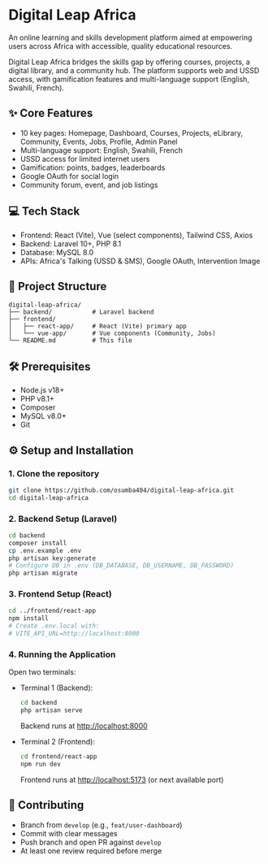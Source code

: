 # Digital Leap Africa

An online learning and skills development platform aimed at empowering users across Africa with accessible, quality educational resources.

Digital Leap Africa bridges the skills gap by offering courses, projects, a digital library, and a community hub. The platform supports web and USSD access, with gamification features and multi-language support (English, Swahili, French).

## ✨ Core Features

- 10 key pages: Homepage, Dashboard, Courses, Projects, eLibrary, Community, Events, Jobs, Profile, Admin Panel
- Multi-language support: English, Swahili, French
- USSD access for limited internet users
- Gamification: points, badges, leaderboards
- Google OAuth for social login
- Community forum, event, and job listings

## 💻 Tech Stack

- Frontend: React (Vite), Vue (select components), Tailwind CSS, Axios
- Backend: Laravel 10+, PHP 8.1
- Database: MySQL 8.0
- APIs: Africa's Talking (USSD & SMS), Google OAuth, Intervention Image

## 📂 Project Structure

```
digital-leap-africa/
├── backend/           # Laravel backend
├── frontend/
│   ├── react-app/     # React (Vite) primary app
│   └── vue-app/       # Vue components (Community, Jobs)
└── README.md          # This file
```

## 🛠️ Prerequisites

- Node.js v18+
- PHP v8.1+
- Composer
- MySQL v8.0+
- Git

## ⚙️ Setup and Installation

### 1. Clone the repository

```bash
git clone https://github.com/osumba404/digital-leap-africa.git
cd digital-leap-africa
```

### 2. Backend Setup (Laravel)

```bash
cd backend
composer install
cp .env.example .env
php artisan key:generate
# Configure DB in .env (DB_DATABASE, DB_USERNAME, DB_PASSWORD)
php artisan migrate
```

### 3. Frontend Setup (React)

```bash
cd ../frontend/react-app
npm install
# Create .env.local with:
# VITE_API_URL=http://localhost:8000
```

### 4. Running the Application

Open two terminals:

- Terminal 1 (Backend):

  ```bash
  cd backend
  php artisan serve
  ```

  Backend runs at [http://localhost:8000](http://localhost:8000)

- Terminal 2 (Frontend):

  ```bash
  cd frontend/react-app
  npm run dev
  ```

  Frontend runs at [http://localhost:5173](http://localhost:5173) (or next available port)

## 🤝 Contributing

- Branch from `develop` (e.g., `feat/user-dashboard`)
- Commit with clear messages
- Push branch and open PR against `develop`
- At least one review required before merge
